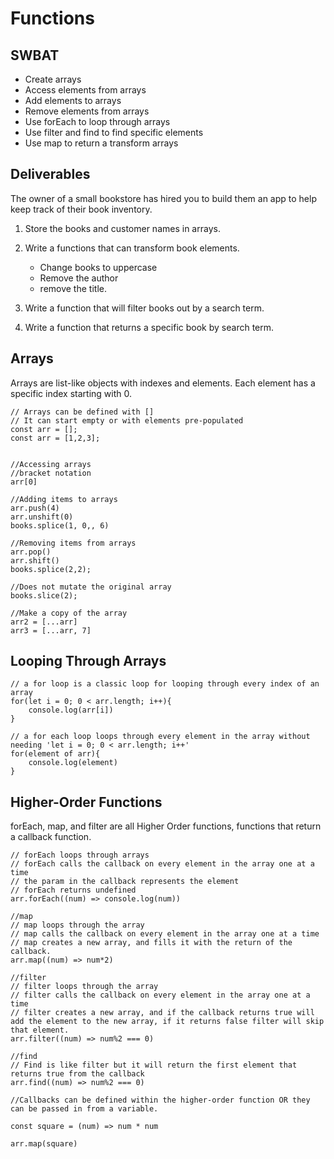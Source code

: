 # Functions
## SWBAT
- Create arrays
- Access elements from arrays
- Add elements to arrays
- Remove elements from arrays
- Use forEach to loop through arrays
- Use filter and find to find specific elements
- Use map to return a transform arrays


## Deliverables 

The owner of a small bookstore has hired you to build them an app to help keep track of their book inventory. 

1. Store the books and customer names in arrays. 

2. Write a functions that can transform book elements. 
    - Change books to uppercase 
    - Remove the author 
    - remove the title.

3. Write a function that will filter books out by a search term.

4. Write a function that returns a specific book by search term. 


## Arrays
Arrays are list-like objects with indexes and elements. 
Each element has a specific index starting with 0. 
```
// Arrays can be defined with []
// It can start empty or with elements pre-populated
const arr = [];
const arr = [1,2,3];


//Accessing arrays
//bracket notation
arr[0]

//Adding items to arrays
arr.push(4)
arr.unshift(0)
books.splice(1, 0,, 6)

//Removing items from arrays
arr.pop()
arr.shift()
books.splice(2,2);

//Does not mutate the original array
books.slice(2);

//Make a copy of the array
arr2 = [...arr]
arr3 = [...arr, 7]

```

## Looping Through Arrays
```
// a for loop is a classic loop for looping through every index of an array
for(let i = 0; 0 < arr.length; i++){
    console.log(arr[i])
}

// a for each loop loops through every element in the array without needing 'let i = 0; 0 < arr.length; i++'
for(element of arr){
    console.log(element)
}
```

## Higher-Order Functions 
forEach, map, and filter are all Higher Order functions, functions that return a callback function.

```
// forEach loops through arrays
// forEach calls the callback on every element in the array one at a time
// the param in the callback represents the element
// forEach returns undefined 
arr.forEach((num) => console.log(num))

//map
// map loops through the array
// map calls the callback on every element in the array one at a time
// map creates a new array, and fills it with the return of the callback.
arr.map((num) => num*2)

//filter 
// filter loops through the array
// filter calls the callback on every element in the array one at a time
// filter creates a new array, and if the callback returns true will add the element to the new array, if it returns false filter will skip that element.
arr.filter((num) => num%2 === 0)

//find
// Find is like filter but it will return the first element that returns true from the callback
arr.find((num) => num%2 === 0)

//Callbacks can be defined within the higher-order function OR they can be passed in from a variable.

const square = (num) => num * num

arr.map(square)

```